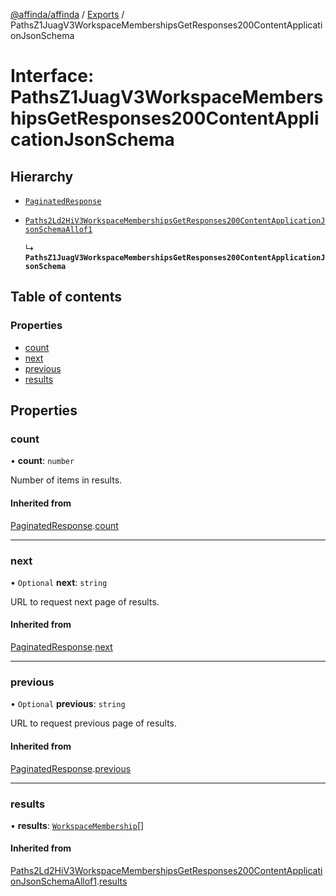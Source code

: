 [@affinda/affinda](../README.md) / [Exports](../modules.md) / PathsZ1JuagV3WorkspaceMembershipsGetResponses200ContentApplicationJsonSchema

# Interface: PathsZ1JuagV3WorkspaceMembershipsGetResponses200ContentApplicationJsonSchema

## Hierarchy

- [`PaginatedResponse`](PaginatedResponse.md)

- [`Paths2Ld2HiV3WorkspaceMembershipsGetResponses200ContentApplicationJsonSchemaAllof1`](Paths2Ld2HiV3WorkspaceMembershipsGetResponses200ContentApplicationJsonSchemaAllof1.md)

  ↳ **`PathsZ1JuagV3WorkspaceMembershipsGetResponses200ContentApplicationJsonSchema`**

## Table of contents

### Properties

- [count](PathsZ1JuagV3WorkspaceMembershipsGetResponses200ContentApplicationJsonSchema.md#count)
- [next](PathsZ1JuagV3WorkspaceMembershipsGetResponses200ContentApplicationJsonSchema.md#next)
- [previous](PathsZ1JuagV3WorkspaceMembershipsGetResponses200ContentApplicationJsonSchema.md#previous)
- [results](PathsZ1JuagV3WorkspaceMembershipsGetResponses200ContentApplicationJsonSchema.md#results)

## Properties

### count

• **count**: `number`

Number of items in results.

#### Inherited from

[PaginatedResponse](PaginatedResponse.md).[count](PaginatedResponse.md#count)

___

### next

• `Optional` **next**: `string`

URL to request next page of results.

#### Inherited from

[PaginatedResponse](PaginatedResponse.md).[next](PaginatedResponse.md#next)

___

### previous

• `Optional` **previous**: `string`

URL to request previous page of results.

#### Inherited from

[PaginatedResponse](PaginatedResponse.md).[previous](PaginatedResponse.md#previous)

___

### results

• **results**: [`WorkspaceMembership`](WorkspaceMembership.md)[]

#### Inherited from

[Paths2Ld2HiV3WorkspaceMembershipsGetResponses200ContentApplicationJsonSchemaAllof1](Paths2Ld2HiV3WorkspaceMembershipsGetResponses200ContentApplicationJsonSchemaAllof1.md).[results](Paths2Ld2HiV3WorkspaceMembershipsGetResponses200ContentApplicationJsonSchemaAllof1.md#results)
